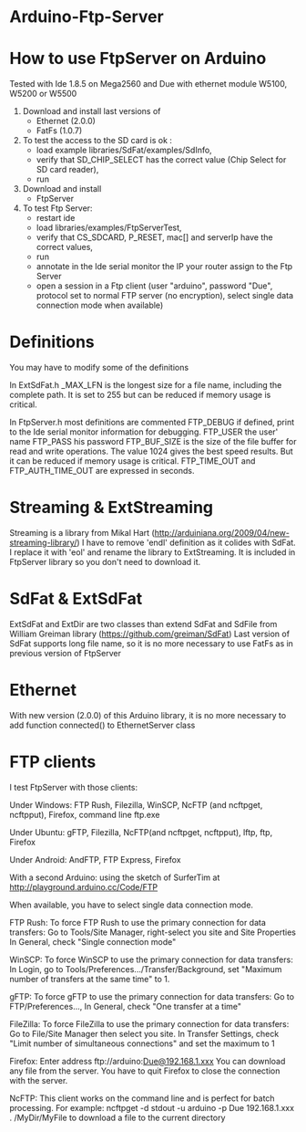 Arduino-Ftp-Server
==================

How to use FtpServer on Arduino
===============================

Tested with Ide 1.8.5 on Mega2560 and Due with ethernet module W5100, W5200 or W5500

1) Download and install last versions of
   - Ethernet (2.0.0)
   - FatFs (1.0.7) 
2) To test the access to the SD card is ok :
   - load example libraries/SdFat/examples/SdInfo,
   - verify that SD_CHIP_SELECT has the correct value (Chip Select for SD card reader),
   - run
3) Download and install
   - FtpServer
4) To test Ftp Server:
   - restart ide
   - load libraries/examples/FtpServerTest,
   - verify that CS_SDCARD, P_RESET, mac[] and serverIp have the correct values,
   - run
   - annotate in the Ide serial monitor the IP your router assign to the Ftp Server
   - open a session in a Ftp client (user "arduino", password "Due",
       protocol set to normal FTP server (no encryption),
       select single data connection mode when available)

Definitions
===========

You may have to modify some of the definitions

In ExtSdFat.h
  _MAX_LFN  is the longest size for a file name, including the complete path.
            It is set to 255 but can be reduced if memory usage is critical.
  
In FtpServer.h most definitions are commented
  FTP_DEBUG if defined, print to the Ide serial monitor information for debugging.
  FTP_USER  the user' name
  FTP_PASS  his password
  FTP_BUF_SIZE is the size of the file buffer for read and write operations.
               The value 1024 gives the best speed results.
               But it can be reduced if memory usage is critical.
  FTP_TIME_OUT and FTP_AUTH_TIME_OUT are expressed in seconds.
       
Streaming & ExtStreaming       
========================

Streaming is a library from Mikal Hart (http://arduiniana.org/2009/04/new-streaming-library/)
I have to remove 'endl' definition as it colides with SdFat.
I replace it with 'eol' and rename the library to ExtStreaming.
It is included in FtpServer library so you don't need to download it.

SdFat & ExtSdFat
================

ExtSdFat and ExtDir are two classes than extend SdFat and SdFile from William Greiman library
(https://github.com/greiman/SdFat)
Last version of SdFat supports long file name, so it is no more necessary to use FatFs as in
  previous version of FtpServer

Ethernet
========

With new version (2.0.0) of this Arduino library, it is no more necessary to add function
connected() to EthernetServer class

FTP clients
===========

I test FtpServer with those clients:

Under Windows:
  FTP Rush, Filezilla, WinSCP, NcFTP (and ncftpget, ncftpput), Firefox, command line ftp.exe
  
Under Ubuntu:
  gFTP, Filezilla, NcFTP(and ncftpget, ncftpput), lftp, ftp, Firefox
  
Under Android:
  AndFTP, FTP Express, Firefox
  
With a second Arduino:
  using the sketch of SurferTim at http://playground.arduino.cc/Code/FTP

When available, you have to select single data connection mode.

FTP Rush:
To force FTP Rush to use the primary connection for data transfers:
Go to Tools/Site Manager, right-select you site and Site Properties
In General, check "Single connection mode"

WinSCP:
To force WinSCP to use the primary connection for data transfers:
In Login, go to Tools/Preferences.../Transfer/Background,
  set "Maximum number of transfers at the same time" to 1.

gFTP:
To force gFTP to use the primary connection for data transfers:
Go to FTP/Preferences...,
In General, check "One transfer at a time"
  
FileZilla:
To force FileZilla to use the primary connection for data transfers:
Go to File/Site Manager then select you site.
In Transfer Settings, check "Limit number of simultaneous connections" and set the maximum to 1

Firefox:
Enter address ftp://arduino:Due@192.168.1.xxx
You can download any file from the server.
You have to quit Firefox to close the connection with the server.

NcFTP:
This client works on the command line and is perfect for batch processing.
For example:
  ncftpget -d stdout -u arduino -p Due 192.168.1.xxx . /MyDir/MyFile
  to download a file to the current directory

